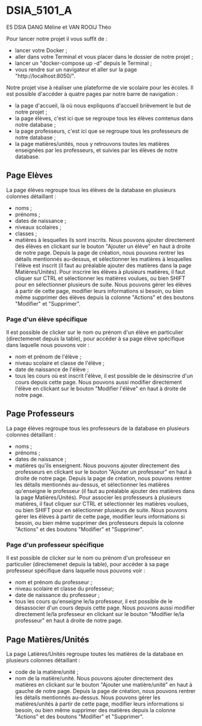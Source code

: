 # DSIA_5101_A
E5 DSIA
DANG Méline et VAN ROOIJ Théo


Pour lancer notre projet il vous suffit de :
- lancer votre Docker ;
- aller dans votre Terminal et vous placer dans le dossier de notre projet ;
- lancer un "docker-compose up -d" depuis le Terminal ;
- vous rendre sur un navigateur et aller sur la page "http://localhost:8050/".


Notre projet vise à réaliser une plateforme de vie scolaire pour les écoles.
Il est possible d'accéder à quatre pages par notre barre de navigation :
- la page d'accueil, là où nous expliquons d'accueil brièvement le but de notre projet ;
- la page élèves, c'est ici que se regroupe tous les élèves comtenus dans notre database ;
- la page professeurs, c'est ici que se regroupe tous les professeurs de notre database ;
- la page matières/unités, nous y retrouvons toutes les matières enseignées par les professeurs, et suivies par les élèves de notre database.

## Page Elèves
La page élèves regroupe tous les élèves de la database en plusieurs colonnes détaillant : 
- noms ;
- prénoms ;
- dates de naissance ;
- niveaux scolaires ;
- classes ;
- matières à lesquelles ils sont inscrits.
Nous pouvons ajouter directement des élèves en clickant sur le bouton "Ajouter un élève" en haut à droite de notre page. Depuis la page de création, nous pouvons rentrer les détails mentionnés au-dessus, et sélectionner les matières à lesquelles l'élève est inscrit (il faut au préalable ajouter des matières dans la page Matières/Unités).
Pour inscrire les élèves à plusieurs matières, il faut cliquer sur CTRL et sélectionner les matières voulues, ou bien SHIFT pour en sélectionner plusieurs de suite.
Nous pouvons gérer les élèves à partir de cette page, modifier leurs informations si besoin, ou bien même supprimer des élèves depuis la colonne "Actions" et des boutons "Modifier" et "Supprimer".

### Page d'un élève spécifique
Il est possible de clicker sur le nom ou prénom d'un élève en particulier (directemenet depuis la table), pour accéder à sa page élève spécifique dans laquelle nous pouvons voir :
- nom et prénom de l'élève ;
- niveau scolaire et classe de l'élève ;
- date de naissance de l'élève ;
- tous les cours où est inscrit l'élève, il est possible de le désinscrire d'un cours depuis cette page.
Nous pouvons aussi modifier directement l'élève en clickant sur le bouton "Modifier l'élève" en haut à droite de notre page.


## Page Professeurs
La page élèves regroupe tous les professeurs de la database en plusieurs colonnes détaillant : 
- noms ;
- prénoms ;
- dates de naissance ;
- matières qu'ils enseignent.
Nous pouvons ajouter directement des professeurs en clickant sur le bouton "Ajouter un professeur" en haut à droite de notre page. Depuis la page de création, nous pouvons rentrer les détails mentionnés au-dessus, et sélectionner les matières qu'enseigne le professeur (il faut au préalable ajouter des matières dans la page Matières/Unités).
Pour associer les professeurs à plusieurs matières, il faut cliquer sur CTRL et sélectionner les matières voulues, ou bien SHIFT pour en sélectionner plusieurs de suite.
Nous pouvons gérer les élèves à partir de cette page, modifier leurs informations si besoin, ou bien même supprimer des professeurs depuis la colonne "Actions" et des boutons "Modifier" et "Supprimer".

### Page d'un professeur spécifique
Il est possible de clicker sur le nom ou prénom d'un professeur en particulier (directemenet depuis la table), pour accéder à sa page professeur spécifique dans laquelle nous pouvons voir :
- nom et prénom du professeur ;
- niveau scolaire et classe du professeur;
- date de naissance du professeur ;
- tous les cours qu'enseigne le/la professeur, il est possible de le désassocier d'un cours depuis cette page.
Nous pouvons aussi modifier directement le/la professeur en clickant sur le bouton "Modifier le/la professeur" en haut à droite de notre page.


## Page Matières/Unités
La page Latières/Unités regroupe toutes les matières de la database en plusieurs colonnes détaillant : 
- code de la matière/unité ;
- nom de la matière/unité.
Nous pouvons ajouter directement des matières en clickant sur le bouton "Ajouter une matière/unité" en haut à gauche de notre page. Depuis la page de création, nous pouvons rentrer les détails mentionnés au-dessus.
Nous pouvons gérer les matières/unités à partir de cette page, modifier leurs informations si besoin, ou bien même supprimer des matières depuis la colonne "Actions" et des boutons "Modifier" et "Supprimer".

<!--
En cours de code
 ### Page d'une matière/unité spécifique
Il est possible de clicker sur le code ou le nom d'une matière/unité en particulier (directemenet depuis la table), pour accéder à sa page matière/unité spécifique dans laquelle nous pouvons voir :
- code et nom de l'unité ;
- tous les élèves inscrits et professeurs associés au cours.
Nous pouvons aussi modifier directement la matière/unité en clickant sur le bouton "Modifier l'unité" en haut à droite de notre page. -->